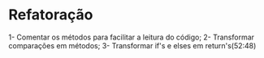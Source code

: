 # Refatoração
1- Comentar os métodos para facilitar a leitura do código;
2- Transformar comparações em métodos;
3- Transformar if's e elses em return's(52:48)
